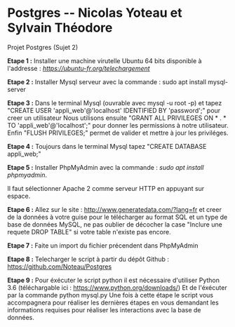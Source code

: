 # Postgres -- Nicolas Yoteau et Sylvain Théodore
Projet Postgres (Sujet 2)

__Etape 1 :__  Installer une machine virutelle Ubuntu 64 bits disponible à l'addresse : *https://ubuntu-fr.org/telechargement*

__Etape 2 :__ Installer Mysql serveur avec la commande : sudo apt install mysql-server

__Etape 3 :__ Dans le terminal Mysql (ouvrable avec mysql -u root -p) et tapez "CREATE USER 'appli_web'@'localhost' IDENTIFIED BY 'password';" pour creer un utilisateur
Nous utilisons ensuite "GRANT ALL PRIVILEGES ON * . * TO 'appli_web'@'localhost';" pour donner les permissions à notre utilisateur. Enfin "FLUSH PRIVILEGES;" permet de valider et mettre à jour les priviléges.

__Etape 4 :__ Toujours dans le terminal Mysql tapez "CREATE DATABASE appli_web;"

__Etape 5 :__ Installer PhpMyAdmin avec la commande : *sudo apt install phpmyadmin*. 

Il faut sélectionner Apache 2 comme serveur HTTP en appuyant sur espace.

__Etape 6 :__ Allez sur le site : http://www.generatedata.com/?lang=fr et creer de la données à votre guise pour le télécharger au format SQL et un type de base de données MySQL, ne pas oublier de décocher la case "Inclure une requete DROP TABLE" si votre table n'existe pas encore.

__Etape 7 :__ Faite un import du fichier précendent dans PhpMyAdmin

__Etape 8 :__ Telecharger le script à partir du dépôt Github : https://github.com/Noteau/Postgres

__Etape 9 :__ Pour éxécuter le script python il est nécessaire d'utiliser Python 3.6 (téléchargable ici : https://www.python.org/downloads/)
Et de l'éxécuter par la commande python mysql.py
Une fois à cette étape le script vous accompagnera pour réaliser les dernières étapes en vous demandant les informations requises pour réaliser les interactions avec la base de données.
